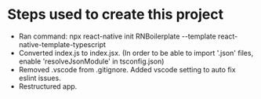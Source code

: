 # Steps used to create this project

- Ran command: npx react-native init RNBoilerplate --template react-native-template-typescript
- Converted index.js to index.jsx.  (In order to be able to import '.json' files, enable 'resolveJsonModule' in tsconfig.json)
- Removed .vscode from .gitignore. Added vscode setting to auto fix eslint issues.
- Restructured app.